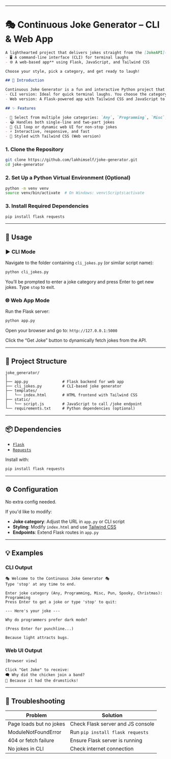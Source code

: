 

---
# 🎭 Continuous Joke Generator – CLI & Web App
````markdown
A lighthearted project that delivers jokes straight from the [JokeAPI](https://jokeapi.dev/) in two flavors:
- 🖥️ A command-line interface (CLI) for terminal laughs
- 🌐 A web-based app** using Flask, JavaScript, and Tailwind CSS

Choose your style, pick a category, and get ready to laugh!

## 🤹 Introduction

Continuous Joke Generator is a fun and interactive Python project that lets you fetch jokes in real-time using the JokeAPI. It comes in two versions:
- CLI version: Ideal for quick terminal laughs. You choose the category and keep getting jokes until you type "stop".
- Web version: A Flask-powered app with Tailwind CSS and JavaScript to deliver jokes dynamically in your browser.

## ✨ Features

- 🎯 Select from multiple joke categories: `Any`, `Programming`, `Misc`, `Pun`, `Spooky`, `Christmas`
- 😂 Handles both single-line and two-part jokes
- 🔁 CLI loop or dynamic web UI for non-stop jokes
- ⚡ Interactive, responsive, and fast
- 🌈 Styled with Tailwind CSS (Web version)

````
### 1. Clone the Repository

```bash
git clone https://github.com/lakhimself/joke-generator.git
cd joke-generator
````

### 2. Set Up a Python Virtual Environment (Optional)

```bash
python -m venv venv
source venv/bin/activate  # On Windows: venv\Scripts\activate
```

### 3. Install Required Dependencies

```bash
pip install flask requests
```

---

## 🚀 Usage

### ▶️ CLI Mode

Navigate to the folder containing `cli_jokes.py` (or similar script name):

```bash
python cli_jokes.py
```

You’ll be prompted to enter a joke category and press Enter to get new jokes. Type `stop` to exit.

### 🌐 Web App Mode

Run the Flask server:

```bash
python app.py
```

Open your browser and go to:
`http://127.0.0.1:5000`

Click the “Get Joke” button to dynamically fetch jokes from the API.

---

## 📂 Project Structure

```
joke_generator/
│
├── app.py               # Flask backend for web app
├── cli_jokes.py         # CLI-based joke generator
├── templates/
│   └── index.html       # HTML frontend with Tailwind CSS
├── static/
│   └── script.js        # JavaScript to call /joke endpoint
└── requirements.txt     # Python dependencies (optional)
```

---

## 📦 Dependencies

* [`Flask`](https://palletsprojects.com/p/flask/)
* [`Requests`](https://pypi.org/project/requests/)

Install with:

```bash
pip install flask requests
```

---

## ⚙️ Configuration

No extra config needed.

If you'd like to modify:

* **Joke category**: Adjust the URL in `app.py` or CLI script
* **Styling**: Modify `index.html` and use [Tailwind CSS](https://tailwindcss.com/)
* **Endpoints**: Extend Flask routes in `app.py`

---

## 💡 Examples

### CLI Output

```
🎭 Welcome to the Continuous Joke Generator 🎭
Type 'stop' at any time to end.

Enter joke category (Any, Programming, Misc, Pun, Spooky, Christmas): Programming
Press Enter to get a joke or type 'stop' to quit:

--- Here's your joke ---

Why do programmers prefer dark mode?

(Press Enter for punchline...)

Because light attracts bugs.
```

### Web UI Output

```text
[Browser view]

Click "Get Joke" to receive:
🗨️ Why did the chicken join a band?
🥁 Because it had the drumsticks!
```

---

## 🧯 Troubleshooting

| Problem                 | Solution                          |
| ----------------------- | --------------------------------- |
| Page loads but no jokes | Check Flask server and JS console |
| ModuleNotFoundError     | Run `pip install flask requests`  |
| 404 or fetch failure    | Ensure Flask server is running    |
| No jokes in CLI         | Check internet connection         |

